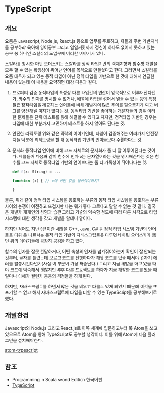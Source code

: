# TypeScript

## 개요

요즘은 Javascript, Node.js, React.js 등으로 업무를 주로하고, 이들과 주변 기반지식들 공부하랴 육아에 영어공부 그리고 일일커밋까지 정신이 하나도 없어서 못하고 있는 공부 중 하나인 스칼라의 도입부에 이러한 이야기가 있다.

스칼라를 창시한 마틴 오더스키는 스칼라를 정적 타입기반의 객체지향과 함수형 개발을 모두 할 수 있는 확장성이 뛰어난 언어를 목적으로 만들었다고 한다. 그러면서 스칼라를 요즘 대두가 되고 있는 동적 타입이 아닌 정적 타입을 기반으로 한 것에 대해서 언급한 내용이 있는데 이 내용을 요약하면 대강 다음과 같다.

1. 프로퍼티 검증
  동적타입의 특성상 다른 타입간의 연산이 암묵적으로 이루어진다던가, 함수의 인자를 명시할 수 없거나, 배열에 타입을 섞어서 넣을 수 있는 등의 특징들은 정적타입을 제공하는 언어들에 비해 개발자의 많은 주의를 필요로하게 되고 버그를 양산해낼 여지가 많다는 것. 동적타입 기반을 좋아하는 개발자들의 경우 이러한 문제들은 단위 테스트를 통해 해결할 수 있다고 하지만, 정적타입 기반인 경우는 타입에 대한 부분까지 고민하며 테스트를 하지 않아도 된다는 것.
2. 안전한 리펙토링
  위와 같은 맥락의 이야기인데, 타입이 검증해주는 여러가지 안전장치들 덕분에 리펙토링을 할 때 동적타입 기반의 언어들보다 수월하다는 것.
3. 문서화
  동적타입 언어에 비해 코드 자체로의 문서화가 좀 더 잘 이루어진다는 것이다. 예를들어 다음과 같이 함수에 인자 x는 문자열이라는 것을 명시해준다는 것은 함수를 코드 자체로 동적타입 기반의 언어보다는 좀 더 가독성이 뛰어나다는 것.

    ```scala
    def f(x: String) = ...
    ```
    ```javascript
    function (x) { // x에 어떤 값을 넣어줘야하지?
      ...
    }    
    ```

물론, 위와 같이 정적 타입 시스템을 옹호하는 부류와 동적 타입 시스템을 옹호하는 부류 사이의 논쟁이 여전하고 뜨겁지만 나는 뭐가 좋다 그르다고 말할 수 없는 것 같다. 결국은 개발자 개개인의 경험과 습관 그리고 기술의 익숙함 정도에 따라 다른 시각으로 타입 시스템에 대한 생각을 갖고 개발을 할테니 말이다.

하지만 적어도 지난 9년이란 세월을 C++, Java, C# 등 정적 타입 시스템 기반의 언어들을 다뤄 온 나로서는 동적 타입 기반의 자바스크립트를 다루면서 마틴 오더스키가 했던 위의 이야기들에 굉장히 공감을 하고 있다.

함수의 인자를 잘못 전달하거나, 어떤 속성의 인자를 넘겨줘야하는지 확인이 잘 안되는 것부터, 글자를 틀렸는데 모르고 코드를 진행하다가 해당 코드를 탔을 때서야 갑자기 에러를 발생시킨다던가(사실 이 부분이 가장 짜증난다.) 그리고 지금 개발을 하고 있을 때야 코드에 익숙해서 괜찮지만 추후 다른 프로젝트를 하다가 지금 개발한 코드를 봤을 때 얼마나 이해가 될런지 등등의 걱정들을 하게 된다.

하지만, 자바스크립트를 하면서 많은 것을 배우고 다룰수 있게 되었기 때문에 이것을 또 포기할 수 없고 해서 자바스크립트에 타입을 더할 수 있는 TypeScript를 공부해보기로 했다.

## 개발환경

Javascript와 Node.js 그리고 React.js로 이쪽 세계에 입문하고부터 쭉 Atom을 쓰고 있으므로 Atom을 통해 TypeScript도 공부할 생각이다. 이를 위해 Atom에 다음 플러그인을 설치해야한다.

[atom-typescript](https://atom.io/packages/atom-typescript)


## 참조

* Programming in Scala seond Edition 한국어판
* [TypeScript](https://www.typescriptlang.org/index.html)
